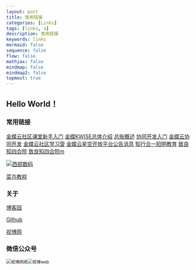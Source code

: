 ```yaml
---
layout: post
title: 常用链接
categories: [Links]
tags: [links, a]
description: 常用链接
keywords: links
mermaid: false
sequence: false
flow: false
mathjax: false
mindmap: false
mindmap2: false
topmost: true
---
```


## Hello World！
### 常用链接

[金蝶云社区课堂新手入门](https://vip.kingdee.com/school/topic/51609017830717952)  [金蝶KWISE总体介绍](https://wenku.baidu.com/view/2f4f95ea6094dd88d0d233d4b14e852458fb39cc.html)  [总账概述](https://vip.kingdee.com/school/5)  [协同开发入门](https://open.kingdee.com/k3cloud/open/VodDetails.aspx?VD=0001)  [金蝶云协同开发](https://open.kingdee.com/K3Cloud/cdpportal/index.aspx)  [金蝶云社区学习营](https://vip.kingdee.com/studycamp/?productLineId=1)  [金蝶云星空开放平台公告消息](https://open.kingdee.com/K3Cloud/Open/Bulletin.aspx?Kind=Message) [知行合一阳明教育](https://author.baidu.com/home?from=bjh_article&app_id=1563353500204808) [致良知四合院](http://www.wangyangming.org.cn) [致良知四合院m](http://wap.wangyangming.org.cn)

[![西部数码](https://www.west.cn/vcp/vcp_img/free6/C/960x90_C.jpg)](https://www.west.cn?ReferenceID=1372452)

[菜鸟教程](https://www.runoob.com/)

### 关于

[博客园](https://www.cnblogs.com/hool)

[Github](https://github.com/hanbinjxnc)

[视博网](http://www.shibowl.top)

### 微信公众号

<img src="https://faq.myhostadmin.net/Customercenter/UploadImages/question_tmp/2405/k6Qxepoc5741q4y5.jpg" alt="视博网络" style="zoom:80%;" /><img src="https://faq.myhostadmin.net/Customercenter/UploadImages/question_tmp/2405/X6yxepod4dc4g7.jpg" alt="视博web" style="zoom:80%;" />